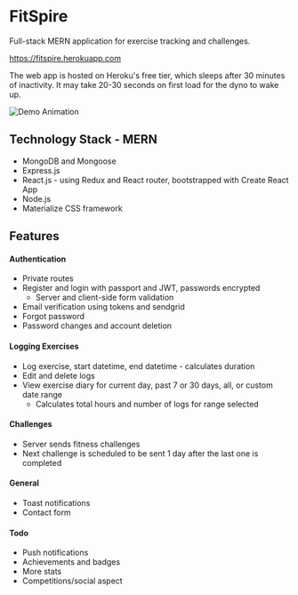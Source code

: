 # FitSpire
Full-stack MERN application for exercise tracking and challenges.

https://fitspire.herokuapp.com

The web app is hosted on Heroku's free tier, which sleeps after 30 minutes of inactivity. It may take 20-30 seconds on first load for the dyno to wake up.

![Demo Animation](https://user-images.githubusercontent.com/52430997/85240978-6ae66700-b3f7-11ea-9d26-52931087383b.gif)

## Technology Stack - MERN
* MongoDB and Mongoose
* Express.js
* React.js - using Redux and React router, bootstrapped with Create React App
* Node.js
* Materialize CSS framework

## Features

#### Authentication
* Private routes
* Register and login with passport and JWT, passwords encrypted
  * Server and client-side form validation
* Email verification using tokens and sendgrid
* Forgot password
* Password changes and account deletion

#### Logging Exercises
* Log exercise, start datetime, end datetime - calculates duration
* Edit and delete logs
* View exercise diary for current day, past 7 or 30 days, all, or custom date range
  * Calculates total hours and number of logs for range selected

#### Challenges
* Server sends fitness challenges
* Next challenge is scheduled to be sent 1 day after the last one is completed

#### General
* Toast notifications
* Contact form

#### Todo
* Push notifications
* Achievements and badges
* More stats
* Competitions/social aspect
